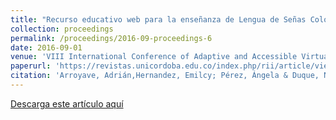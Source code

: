 ```yaml
---
title: "Recurso educativo web para la enseñanza de Lengua de Señas Colombiana"
collection: proceedings
permalink: /proceedings/2016-09-proceedings-6
date: 2016-09-01
venue: 'VIII International Conference of Adaptive and Accessible Virtual Learning Environment - CAVA 2016'
paperurl: 'https://revistas.unicordoba.edu.co/index.php/rii/article/view/1178'
citation: 'Arroyave, Adrián,Hernandez, Emilcy; Pérez, Ángela & Duque, Néstor (2016). Recurso educativo web para la enseñanza de Lengua de Señas Colombiana en CAVA 2016'
---
```



<a href ="https://ejhernandezl.github.io/files/AE06_CAVA2016.pdf" target="_blank">Descarga este artículo aquí</a>